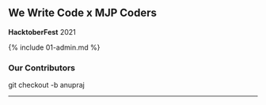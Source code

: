 ## We Write Code x MJP Coders

**HacktoberFest** 2021

{% include 01-admin.md %}


### Our Contributors

git checkout -b anupraj

---

